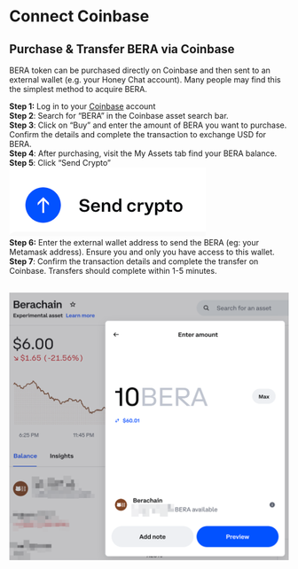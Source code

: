 # Connect Coinbase

## Purchase & Transfer BERA via Coinbase

BERA token can be purchased directly on Coinbase and then sent to an external wallet (e.g. your Honey Chat account). Many people may find this the simplest method to acquire BERA.

**Step 1:** Log in to your [Coinbase](https://www.coinbase.com/) account\
**Step 2**: Search for “BERA” in the Coinbase asset search bar. \
**Step 3**: Click on “Buy” and enter the amount of BERA you want to purchase. Confirm the details and complete the transaction to exchange USD for BERA.\
**Step 4**: After purchasing, visit the My Assets tab find your BERA balance.\
**Step 5**: Click “Send Crypto” <img src="../../.gitbook/assets/image (2).png" alt="" data-size="line">\
**Step 6:** Enter the external wallet address to send the BERA (eg: your Metamask address). Ensure you and only you have access to this wallet.\
**Step 7**: Confirm the transaction details and complete the transfer on Coinbase. Transfers should complete within 1-5 minutes.

\
![](<../../.gitbook/assets/image (1).png>)






